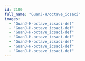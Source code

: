 ```yaml
---
id: 2100
full_name: "GuanJ-H/octave_icsaci"
images: 
  - "GuanJ-H-octave_icsaci-def"
  - "GuanJ-H-octave_icsaci-def"
  - "GuanJ-H-octave_icsaci-def"
  - "GuanJ-H-octave_icsaci-def"
  - "GuanJ-H-octave_icsaci-def"
  - "GuanJ-H-octave_icsaci-def"
  - "GuanJ-H-octave_icsaci-def"
---
```

